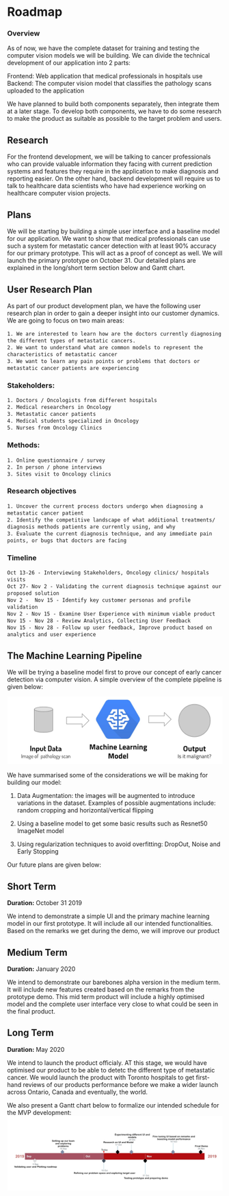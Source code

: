 # Roadmap

### Overview

As of now, we have the complete dataset for training and testing the computer vision models we will be building. We can divide the technical development of our application into 2 parts: 

Frontend: Web application that medical professionals in hospitals use
Backend: The computer vision model that classifies the pathology scans uploaded to the application

We have planned to build both components separately, then integrate them at a later stage. To develop both components, we have to do some research to make the product as suitable as possible to the target problem and users.



## Research
For the frontend development, we will be talking to cancer professionals who can provide valuable information they facing with current prediction systems and features they require in the application to make diagnosis and reporting easier.
On the other hand, backend development will require us to talk to healthcare data scientists who have had experience working on healthcare computer vision projects.

## Plans
We will be starting by building a simple user interface and a baseline model for our application. We want to show that medical professionals can use such a system for metastatic cancer detection with at least 90% accuracy for our primary prototype. This will act as a proof of concept as well. We will launch the primary prototype on October 31. Our detailed plans are explained in the long/short term section below and Gantt chart.

## User Research Plan
As part of our product development plan, we have the following user research plan in order to gain a deeper insight into our customer dynamics. We are going to focus on two main areas: 

    1. We are interested to learn how are the doctors currently diagnosing the different types of metastatic cancers. 
    2. We want to understand what are common models to represent the characteristics of metastatic cancer
    3. We want to learn any pain points or problems that doctors or metastatic cancer patients are experiencing 

### Stakeholders:
    
    1. Doctors / Oncologists from different hospitals
    2. Medical researchers in Oncology
    3. Metastatic cancer patients
    4. Medical students specialized in Oncology
    5. Nurses from Oncology Clinics

### Methods:
    1. Online questionnaire / survey
    2. In person / phone interviews
    3. Sites visit to Oncology clinics

### Research objectives

    1. Uncover the current process doctors undergo when diagnosing a metastatic cancer patient
    2. Identify the competitive landscape of what additional treatments/ diagnosis methods patients are currently using, and why
    3. Evaluate the current diagnosis technique, and any immediate pain points, or bugs that doctors are facing

### Timeline

    Oct 13-26 - Interviewing Stakeholders, Oncology clinics/ hospitals visits
    Oct 27- Nov 2 - Validating the current diagnosis technique against our proposed solution
    Nov 2 -  Nov 15 - Identify key customer personas and profile validation
    Nov 2 - Nov 15 - Examine User Experience with minimum viable product
    Nov 15 - Nov 28 - Review Analytics, Collecting User Feedback 
    Nov 15 - Nov 28 - Follow up user feedback, Improve product based on analytics and user experience 

## The Machine Learning Pipeline

We will be trying a baseline model first to prove our concept of early cancer detection via computer vision. 
A simple overview of the complete pipeline is given below:

![ml pipeline](./unnamed2.jpg)

We have summarised some of the considerations we will be making for building our model:

1. Data Augmentation: the images will be augmented to introduce variations in the dataset. Examples of possible augmentations include: random cropping and horizontal/vertical flipping

2. Using a baseline model to get some basic results such as Resnet50 ImageNet model

3. Using regularization techniques to avoid overfitting: DropOut, Noise and Early Stopping

Our future plans are given below:

## Short Term

**Duration:** October 31 2019

We intend to demonstrate a simple UI and the primary machine learning model in our first prototype. It will include all our intended functionalities. Based on the remarks we get during the demo, we will improve our product

## Medium Term

**Duration:** January 2020

We intend to demonstrate our barebones alpha version in the medium term. It will include new features  created based on the remarks from the prototype demo. This mid term product will include a highly optimised model and the complete user interface very close to what could be seen in the final product.


## Long Term

**Duration:** May 2020

We intend to launch the product officialy. AT this stage, we would have optimised our product to be able to detetc the different type of metastatic cancer. We would launch the product with Toronto hospitals to get first-hand reviews of our products performance before we make a wider launch across Ontario, Canada and eventually, the world.


We also present a Gantt chart below to formalize our intended schedule for the MVP development:
![Gantt Chart](./Capture.jpg)
